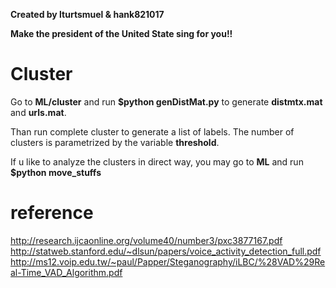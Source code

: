 __Created by lturtsmuel & hank821017__

__Make the president of the United State sing for you!!__

# Cluster
Go to __ML/cluster__ and run __$python genDistMat.py__ to generate __distmtx.mat__ and __urls.mat__.

Than run complete cluster to generate a list of labels. The number of clusters is parametrized by the variable __threshold__.

If u like to analyze the clusters in direct way, you may go to __ML__ and run __$python move_stuffs__

# reference
http://research.ijcaonline.org/volume40/number3/pxc3877167.pdf
http://statweb.stanford.edu/~dlsun/papers/voice_activity_detection_full.pdf
http://ms12.voip.edu.tw/~paul/Papper/Steganography/iLBC/%28VAD%29Real-Time_VAD_Algorithm.pdf